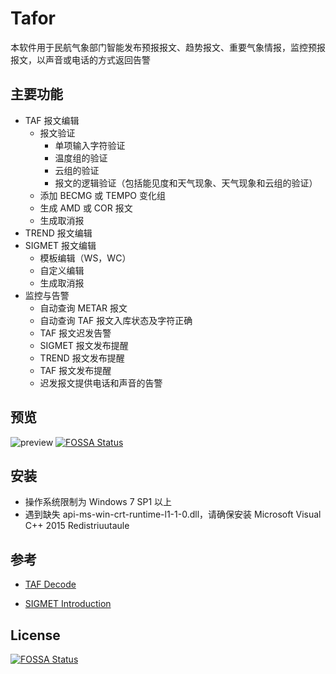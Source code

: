 # Tafor

本软件用于民航气象部门智能发布预报报文、趋势报文、重要气象情报，监控预报报文，以声音或电话的方式返回告警

## 主要功能
- TAF 报文编辑
    - 报文验证
        - 单项输入字符验证
        - 温度组的验证
        - 云组的验证
        - 报文的逻辑验证（包括能见度和天气现象、天气现象和云组的验证）
    - 添加 BECMG 或 TEMPO 变化组
    - 生成 AMD 或 COR 报文
    - 生成取消报
- TREND 报文编辑
- SIGMET 报文编辑
    - 模板编辑（WS，WC）
    - 自定义编辑
    - 生成取消报
- 监控与告警
    - 自动查询 METAR 报文
    - 自动查询 TAF 报文入库状态及字符正确
    - TAF 报文迟发告警
    - SIGMET 报文发布提醒
    - TREND 报文发布提醒
    - TAF 报文发布提醒
    - 迟发报文提供电话和声音的告警

## 预览
![preview](https://github.com/up1and/tafor/blob/master/docs/images/home.png)[![FOSSA Status](https://app.fossa.io/api/projects/git%2Bgithub.com%2Fup1and%2Ftafor.svg?type=shield)](https://app.fossa.io/projects/git%2Bgithub.com%2Fup1and%2Ftafor?ref=badge_shield)


## 安装
- 操作系统限制为 Windows 7 SP1 以上
- 遇到缺失 api-ms-win-crt-runtime-l1-1-0.dll，请确保安装
    Microsoft Visual C++ 2015 Redistriuutaule

## 参考
- [TAF Decode]
- [SIGMET Introduction]

  [TAF Decode]: https://www.aviationweather.gov/static/help/taf-decode.php
  [SIGMET Introduction]: https://en.wikipedia.org/wiki/SIGMET

## License
[![FOSSA Status](https://app.fossa.io/api/projects/git%2Bgithub.com%2Fup1and%2Ftafor.svg?type=large)](https://app.fossa.io/projects/git%2Bgithub.com%2Fup1and%2Ftafor?ref=badge_large)